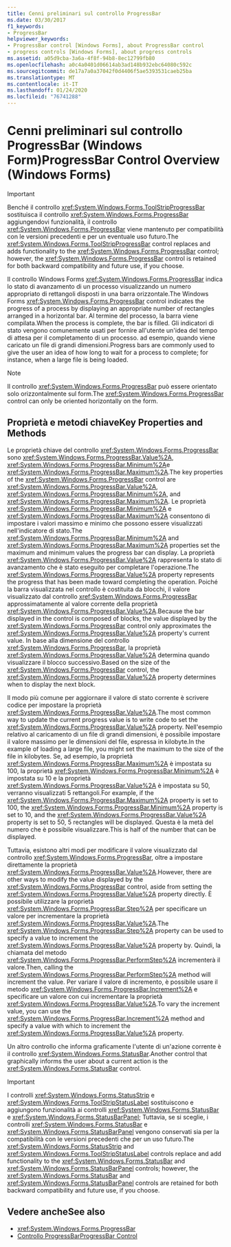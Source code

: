 ```yaml
---
title: Cenni preliminari sul controllo ProgressBar
ms.date: 03/30/2017
f1_keywords:
- ProgressBar
helpviewer_keywords:
- ProgressBar control [Windows Forms], about ProgressBar control
- progress controls [Windows Forms], about progress controls
ms.assetid: a05d9cba-3a6a-4f8f-94b8-8ec12799fb80
ms.openlocfilehash: a0c4a0401d06614ab3ad148b932ebc64080c592c
ms.sourcegitcommit: de17a7a0a37042f0d4406f5ae5393531caeb25ba
ms.translationtype: MT
ms.contentlocale: it-IT
ms.lasthandoff: 01/24/2020
ms.locfileid: "76741288"
---
```

# <a name="progressbar-control-overview-windows-forms"></a><span data-ttu-id="0a3b0-102">Cenni preliminari sul controllo ProgressBar (Windows Form)</span><span class="sxs-lookup"><span data-stu-id="0a3b0-102">ProgressBar Control Overview (Windows Forms)</span></span>
> [!IMPORTANT]
> <span data-ttu-id="0a3b0-103">Benché il controllo <xref:System.Windows.Forms.ToolStripProgressBar> sostituisca il controllo <xref:System.Windows.Forms.ProgressBar> aggiungendovi funzionalità, il controllo <xref:System.Windows.Forms.ProgressBar> viene mantenuto per compatibilità con le versioni precedenti e per un eventuale uso futuro.</span><span class="sxs-lookup"><span data-stu-id="0a3b0-103">The <xref:System.Windows.Forms.ToolStripProgressBar> control replaces and adds functionality to the <xref:System.Windows.Forms.ProgressBar> control; however, the <xref:System.Windows.Forms.ProgressBar> control is retained for both backward compatibility and future use, if you choose.</span></span>  
  
 <span data-ttu-id="0a3b0-104">Il controllo Windows Forms <xref:System.Windows.Forms.ProgressBar> indica lo stato di avanzamento di un processo visualizzando un numero appropriato di rettangoli disposti in una barra orizzontale.</span><span class="sxs-lookup"><span data-stu-id="0a3b0-104">The Windows Forms <xref:System.Windows.Forms.ProgressBar> control indicates the progress of a process by displaying an appropriate number of rectangles arranged in a horizontal bar.</span></span> <span data-ttu-id="0a3b0-105">Al termine del processo, la barra viene compilata.</span><span class="sxs-lookup"><span data-stu-id="0a3b0-105">When the process is complete, the bar is filled.</span></span> <span data-ttu-id="0a3b0-106">Gli indicatori di stato vengono comunemente usati per fornire all'utente un'idea del tempo di attesa per il completamento di un processo. ad esempio, quando viene caricato un file di grandi dimensioni.</span><span class="sxs-lookup"><span data-stu-id="0a3b0-106">Progress bars are commonly used to give the user an idea of how long to wait for a process to complete; for instance, when a large file is being loaded.</span></span>  
  
> [!NOTE]
> <span data-ttu-id="0a3b0-107">Il controllo <xref:System.Windows.Forms.ProgressBar> può essere orientato solo orizzontalmente sul form.</span><span class="sxs-lookup"><span data-stu-id="0a3b0-107">The <xref:System.Windows.Forms.ProgressBar> control can only be oriented horizontally on the form.</span></span>  
  
## <a name="key-properties-and-methods"></a><span data-ttu-id="0a3b0-108">Proprietà e metodi chiave</span><span class="sxs-lookup"><span data-stu-id="0a3b0-108">Key Properties and Methods</span></span>  
 <span data-ttu-id="0a3b0-109">Le proprietà chiave del controllo <xref:System.Windows.Forms.ProgressBar> sono <xref:System.Windows.Forms.ProgressBar.Value%2A>, <xref:System.Windows.Forms.ProgressBar.Minimum%2A>e <xref:System.Windows.Forms.ProgressBar.Maximum%2A>.</span><span class="sxs-lookup"><span data-stu-id="0a3b0-109">The key properties of the <xref:System.Windows.Forms.ProgressBar> control are <xref:System.Windows.Forms.ProgressBar.Value%2A>, <xref:System.Windows.Forms.ProgressBar.Minimum%2A>, and <xref:System.Windows.Forms.ProgressBar.Maximum%2A>.</span></span> <span data-ttu-id="0a3b0-110">Le proprietà <xref:System.Windows.Forms.ProgressBar.Minimum%2A> e <xref:System.Windows.Forms.ProgressBar.Maximum%2A> consentono di impostare i valori massimo e minimo che possono essere visualizzati nell'indicatore di stato.</span><span class="sxs-lookup"><span data-stu-id="0a3b0-110">The <xref:System.Windows.Forms.ProgressBar.Minimum%2A> and <xref:System.Windows.Forms.ProgressBar.Maximum%2A> properties set the maximum and minimum values the progress bar can display.</span></span> <span data-ttu-id="0a3b0-111">La proprietà <xref:System.Windows.Forms.ProgressBar.Value%2A> rappresenta lo stato di avanzamento che è stato eseguito per completare l'operazione.</span><span class="sxs-lookup"><span data-stu-id="0a3b0-111">The <xref:System.Windows.Forms.ProgressBar.Value%2A> property represents the progress that has been made toward completing the operation.</span></span> <span data-ttu-id="0a3b0-112">Poiché la barra visualizzata nel controllo è costituita da blocchi, il valore visualizzato dal controllo <xref:System.Windows.Forms.ProgressBar> approssimatamente al valore corrente della proprietà <xref:System.Windows.Forms.ProgressBar.Value%2A>.</span><span class="sxs-lookup"><span data-stu-id="0a3b0-112">Because the bar displayed in the control is composed of blocks, the value displayed by the <xref:System.Windows.Forms.ProgressBar> control only approximates the <xref:System.Windows.Forms.ProgressBar.Value%2A> property's current value.</span></span> <span data-ttu-id="0a3b0-113">In base alla dimensione del controllo <xref:System.Windows.Forms.ProgressBar>, la proprietà <xref:System.Windows.Forms.ProgressBar.Value%2A> determina quando visualizzare il blocco successivo.</span><span class="sxs-lookup"><span data-stu-id="0a3b0-113">Based on the size of the <xref:System.Windows.Forms.ProgressBar> control, the <xref:System.Windows.Forms.ProgressBar.Value%2A> property determines when to display the next block.</span></span>  
  
 <span data-ttu-id="0a3b0-114">Il modo più comune per aggiornare il valore di stato corrente è scrivere codice per impostare la proprietà <xref:System.Windows.Forms.ProgressBar.Value%2A>.</span><span class="sxs-lookup"><span data-stu-id="0a3b0-114">The most common way to update the current progress value is to write code to set the <xref:System.Windows.Forms.ProgressBar.Value%2A> property.</span></span> <span data-ttu-id="0a3b0-115">Nell'esempio relativo al caricamento di un file di grandi dimensioni, è possibile impostare il valore massimo per le dimensioni del file, espressa in kilobyte.</span><span class="sxs-lookup"><span data-stu-id="0a3b0-115">In the example of loading a large file, you might set the maximum to the size of the file in kilobytes.</span></span> <span data-ttu-id="0a3b0-116">Se, ad esempio, la proprietà <xref:System.Windows.Forms.ProgressBar.Maximum%2A> è impostata su 100, la proprietà <xref:System.Windows.Forms.ProgressBar.Minimum%2A> è impostata su 10 e la proprietà <xref:System.Windows.Forms.ProgressBar.Value%2A> è impostata su 50, verranno visualizzati 5 rettangoli.</span><span class="sxs-lookup"><span data-stu-id="0a3b0-116">For example, if the <xref:System.Windows.Forms.ProgressBar.Maximum%2A> property is set to 100, the <xref:System.Windows.Forms.ProgressBar.Minimum%2A> property is set to 10, and the <xref:System.Windows.Forms.ProgressBar.Value%2A> property is set to 50, 5 rectangles will be displayed.</span></span> <span data-ttu-id="0a3b0-117">Questa è la metà del numero che è possibile visualizzare.</span><span class="sxs-lookup"><span data-stu-id="0a3b0-117">This is half of the number that can be displayed.</span></span>  
  
 <span data-ttu-id="0a3b0-118">Tuttavia, esistono altri modi per modificare il valore visualizzato dal controllo <xref:System.Windows.Forms.ProgressBar>, oltre a impostare direttamente la proprietà <xref:System.Windows.Forms.ProgressBar.Value%2A>.</span><span class="sxs-lookup"><span data-stu-id="0a3b0-118">However, there are other ways to modify the value displayed by the <xref:System.Windows.Forms.ProgressBar> control, aside from setting the <xref:System.Windows.Forms.ProgressBar.Value%2A> property directly.</span></span> <span data-ttu-id="0a3b0-119">È possibile utilizzare la proprietà <xref:System.Windows.Forms.ProgressBar.Step%2A> per specificare un valore per incrementare la proprietà <xref:System.Windows.Forms.ProgressBar.Value%2A>.</span><span class="sxs-lookup"><span data-stu-id="0a3b0-119">The <xref:System.Windows.Forms.ProgressBar.Step%2A> property can be used to specify a value to increment the <xref:System.Windows.Forms.ProgressBar.Value%2A> property by.</span></span> <span data-ttu-id="0a3b0-120">Quindi, la chiamata del metodo <xref:System.Windows.Forms.ProgressBar.PerformStep%2A> incrementerà il valore.</span><span class="sxs-lookup"><span data-stu-id="0a3b0-120">Then, calling the <xref:System.Windows.Forms.ProgressBar.PerformStep%2A> method will increment the value.</span></span> <span data-ttu-id="0a3b0-121">Per variare il valore di incremento, è possibile usare il metodo <xref:System.Windows.Forms.ProgressBar.Increment%2A> e specificare un valore con cui incrementare la proprietà <xref:System.Windows.Forms.ProgressBar.Value%2A>.</span><span class="sxs-lookup"><span data-stu-id="0a3b0-121">To vary the increment value, you can use the <xref:System.Windows.Forms.ProgressBar.Increment%2A> method and specify a value with which to increment the <xref:System.Windows.Forms.ProgressBar.Value%2A> property.</span></span>  
  
 <span data-ttu-id="0a3b0-122">Un altro controllo che informa graficamente l'utente di un'azione corrente è il controllo <xref:System.Windows.Forms.StatusBar>.</span><span class="sxs-lookup"><span data-stu-id="0a3b0-122">Another control that graphically informs the user about a current action is the <xref:System.Windows.Forms.StatusBar> control.</span></span>  
  
> [!IMPORTANT]
> <span data-ttu-id="0a3b0-123">I controlli <xref:System.Windows.Forms.StatusStrip> e <xref:System.Windows.Forms.ToolStripStatusLabel> sostituiscono e aggiungono funzionalità ai controlli <xref:System.Windows.Forms.StatusBar> e <xref:System.Windows.Forms.StatusBarPanel>; Tuttavia, se si sceglie, i controlli <xref:System.Windows.Forms.StatusBar> e <xref:System.Windows.Forms.StatusBarPanel> vengono conservati sia per la compatibilità con le versioni precedenti che per un uso futuro.</span><span class="sxs-lookup"><span data-stu-id="0a3b0-123">The <xref:System.Windows.Forms.StatusStrip> and <xref:System.Windows.Forms.ToolStripStatusLabel> controls replace and add functionality to the <xref:System.Windows.Forms.StatusBar> and <xref:System.Windows.Forms.StatusBarPanel> controls; however, the <xref:System.Windows.Forms.StatusBar> and <xref:System.Windows.Forms.StatusBarPanel> controls are retained for both backward compatibility and future use, if you choose.</span></span>  
  
## <a name="see-also"></a><span data-ttu-id="0a3b0-124">Vedere anche</span><span class="sxs-lookup"><span data-stu-id="0a3b0-124">See also</span></span>

- <xref:System.Windows.Forms.ProgressBar>
- [<span data-ttu-id="0a3b0-125">Controllo ProgressBar</span><span class="sxs-lookup"><span data-stu-id="0a3b0-125">ProgressBar Control</span></span>](progressbar-control-windows-forms.md)

